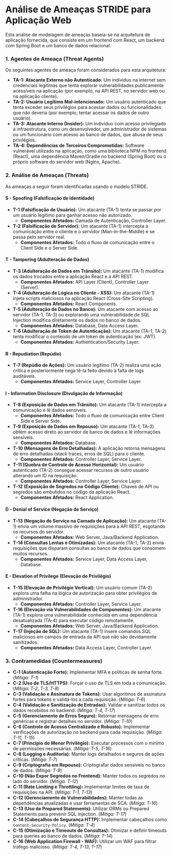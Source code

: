 # Análise de Ameaças STRIDE para Aplicação Web

Esta análise de modelagem de ameaças baseia-se na arquitetura de aplicação fornecida, que consiste em um frontend com React, um backend com Spring Boot e um banco de dados relacional.

### 1. Agentes de Ameaça (Threat Agents)

Os seguintes agentes de ameaça foram considerados para esta arquitetura:

* **TA-1: Atacante Externo não Autenticado:** Um indivíduo na internet sem credenciais legítimas que tenta explorar vulnerabilidades publicamente acessíveis na aplicação (por exemplo, na API REST, no servidor web ou na aplicação cliente).
* **TA-2: Usuário Legítimo Mal-intencionado:** Um usuário autenticado que tenta exceder seus privilégios para acessar dados ou funcionalidades que não deveria (por exemplo, tentar acessar os dados de outro usuário).
* **TA-3: Atacante Interno (Insider):** Um indivíduo com acesso privilegiado à infraestrutura, como um desenvolvedor, um administrador de sistemas ou um funcionário com acesso ao banco de dados, que abusa de seus privilégios.
* **TA-4: Dependências de Terceiros Comprometidas:** Software vulnerável utilizado na aplicação, como uma biblioteca NPM no frontend (React), uma dependência Maven/Gradle no backend (Spring Boot) ou o próprio software do servidor web (Nginx, Apache).

### 2. Análise de Ameaças (Threats)

As ameaças a seguir foram identificadas usando o modelo STRIDE.

#### S - Spoofing (Falsificação de Identidade)

* **T-1 (Falsificação de Usuário):** Um atacante (TA-1) tenta se passar por um usuário legítimo para ganhar acesso não autorizado.
    * **Componentes Afetados:** Camada de Autenticação, Controller Layer.
* **T-2 (Falsificação de Servidor):** Um atacante (TA-1) intercepta a comunicação entre o cliente e o servidor (Man-in-the-Middle) e se passa pelo servidor real.
    * **Componentes Afetados:** Todo o fluxo de comunicação entre o Client Side e o Server Side.

#### T - Tampering (Adulteração de Dados)

* **T-3 (Adulteração de Dados em Trânsito):** Um atacante (TA-1) modifica os dados trocados entre a aplicação React e a API REST.
    * **Componentes Afetados:** API Layer (Client), Controller Layer (Server).
* **T-4 (Adulteração de Lógica no Cliente - XSS):** Um atacante (TA-1) injeta scripts maliciosos na aplicação React (Cross-Site Scripting).
    * **Componentes Afetados:** React Components.
* **T-5 (Adulteração de Dados no Banco):** Um atacante com acesso ao servidor (TA-1, TA-3) ou explorando uma vulnerabilidade de SQL Injection modifica diretamente os dados no banco de dados.
    * **Componentes Afetados:** Database, Data Access Layer.
* **T-6 (Adulteração de Token de Autenticação):** Um atacante (TA-1, TA-2) tenta modificar o conteúdo de um token de autenticação (ex: JWT).
    * **Componentes Afetados:** Authentication/Security Layer.

#### R - Repudiation (Repúdio)

* **T-7 (Repúdio de Ações):** Um usuário legítimo (TA-2) realiza uma ação crítica e posteriormente nega tê-la feito devido à falta de logs auditáveis.
    * **Componentes Afetados:** Service Layer, Controller Layer.

#### I - Information Disclosure (Divulgação de Informação)

* **T-8 (Exposição de Dados em Trânsito):** Um atacante (TA-1) intercepta a comunicação e lê dados sensíveis.
    * **Componentes Afetados:** Todo o fluxo de comunicação entre Client Side e Server Side.
* **T-9 (Exposição de Dados em Repouso):** Um atacante (TA-1, TA-3) obtém acesso direto ao servidor de banco de dados e lê informações sensíveis.
    * **Componentes Afetados:** Database.
* **T-10 (Mensagens de Erro Detalhadas):** A aplicação retorna mensagens de erro detalhadas (stack traces, erros de SQL) para o cliente.
    * **Componentes Afetados:** Controller Layer, Service Layer.
* **T-11 (Quebra de Controle de Acesso Horizontal):** Um usuário autenticado (TA-2) consegue acessar recursos de outro usuário alterando um ID na requisição.
    * **Componentes Afetados:** Controller Layer, Service Layer.
* **T-12 (Exposição de Segredos no Código Cliente):** Chaves de API ou segredos são embutidos no código da aplicação React.
    * **Componentes Afetados:** React Application.

#### D - Denial of Service (Negação de Serviço)

* **T-13 (Negação de Serviço na Camada de Aplicação):** Um atacante (TA-1) envia um volume massivo de requisições para a API REST, esgotando os recursos do servidor.
    * **Componentes Afetados:** Web Server, Java/Backend Application.
* **T-14 (Consultas Lentas e Otimizadas):** Um atacante (TA-1, TA-2) envia requisições que disparam consultas ao banco de dados que consomem muitos recursos.
    * **Componentes Afetados:** Service Layer, Data Access Layer, Database.

#### E - Elevation of Privilege (Elevação de Privilégio)

* **T-15 (Elevação de Privilégio Vertical):** Um usuário comum (TA-2) explora uma falha na lógica de autorização para obter privilégios de administrador.
    * **Componentes Afetados:** Controller Layer, Service Layer.
* **T-16 (Elevação via Vulnerabilidades de Componentes):** Um atacante (TA-1) explora uma vulnerabilidade conhecida em uma dependência desatualizada (TA-4) para executar código remotamente.
    * **Componentes Afetados:** Web Server, Java/Backend Application.
* **T-17 (Injeção de SQL):** Um atacante (TA-1) insere comandos SQL maliciosos em campos de entrada da API que não são devidamente sanitizados.
    * **Componentes Afetados:** Data Access Layer, Controller Layer.

### 3. Contramedidas (Countermeasures)

* **C-1 (Autenticação Forte):** Implementar MFA e políticas de senha forte. (*Mitiga: T-1*)
* **C-2 (Uso de TLS/HTTPS):** Forçar o uso de TLS em toda a comunicação. (*Mitiga: T-2, T-3, T-8*)
* **C-3 (Validação e Assinatura de Tokens):** Usar algoritmos de assinatura fortes para tokens e validá-los a cada requisição. (*Mitiga: T-6*)
* **C-4 (Validação e Sanitização de Entradas):** Validar e sanitizar todos os dados recebidos no backend. (*Mitiga: T-4, T-17*)
* **C-5 (Gerenciamento de Erros Seguro):** Retornar mensagens de erro genéricas e registrar detalhes no servidor. (*Mitiga: T-10*)
* **C-6 (Controle de Acesso Centralizado e Robusto):** Implementar verificações de autorização no backend para cada requisição. (*Mitiga: T-11, T-15*)
* **C-7 (Princípio do Menor Privilégio):** Executar processos com o mínimo de permissões necessárias. (*Mitiga: T-5, T-16*)
* **C-8 (Logging e Auditoria):** Manter logs detalhados e seguros de ações críticas. (*Mitiga: T-7*)
* **C-9 (Criptografia em Repouso):** Criptografar dados sensíveis no banco de dados. (*Mitiga: T-9*)
* **C-10 (Não Expor Segredos no Frontend):** Manter todos os segredos no lado do servidor. (*Mitiga: T-12*)
* **C-11 (Rate Limiting e Throttling):** Implementar limites de taxa de requisições na API. (*Mitiga: T-1, T-13*)
* **C-12 (Gerenciamento de Vulnerabilidades):** Manter todas as dependências atualizadas e usar ferramentas de SCA. (*Mitiga: T-16*)
* **C-13 (Uso de Prepared Statements):** Utilizar ORMs ou Prepared Statements para prevenir SQL Injection. (*Mitiga: T-17*)
* **C-14 (Cabeçalhos de Segurança HTTP):** Implementar cabeçalhos como `Content-Security-Policy`. (*Mitiga: T-4*)
* **C-15 (Otimização e Timeouts de Consultas):** Otimizar e definir timeouts para queries ao banco de dados. (*Mitiga: T-14*)
* **C-16 (Web Application Firewall - WAF):** Utilizar um WAF para filtrar tráfego malicioso. (*Mitiga: T-4, T-13, T-17*)
